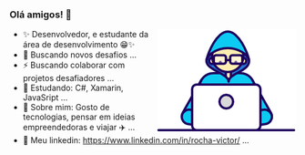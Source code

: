 
### Olá amigos! 👋
<img align="right" src="https://github.com/hugoxy/hugoxy/blob/master/Developer.gif">

- ✨ Desenvolvedor, e estudante da área de desenvolvimento 😁✨
- 🚀 Buscando novos desafios ...
- ⚡ Buscando colaborar com projetos desafiadores ...
- 📘 Estudando: C#, Xamarin, JavaSript ...
- 💬 Sobre mim: Gosto de tecnologias, pensar em ideias empreendedoras e viajar ✈️ ...
- 👔 Meu linkedin: https://www.linkedin.com/in/rocha-victor/ ...

